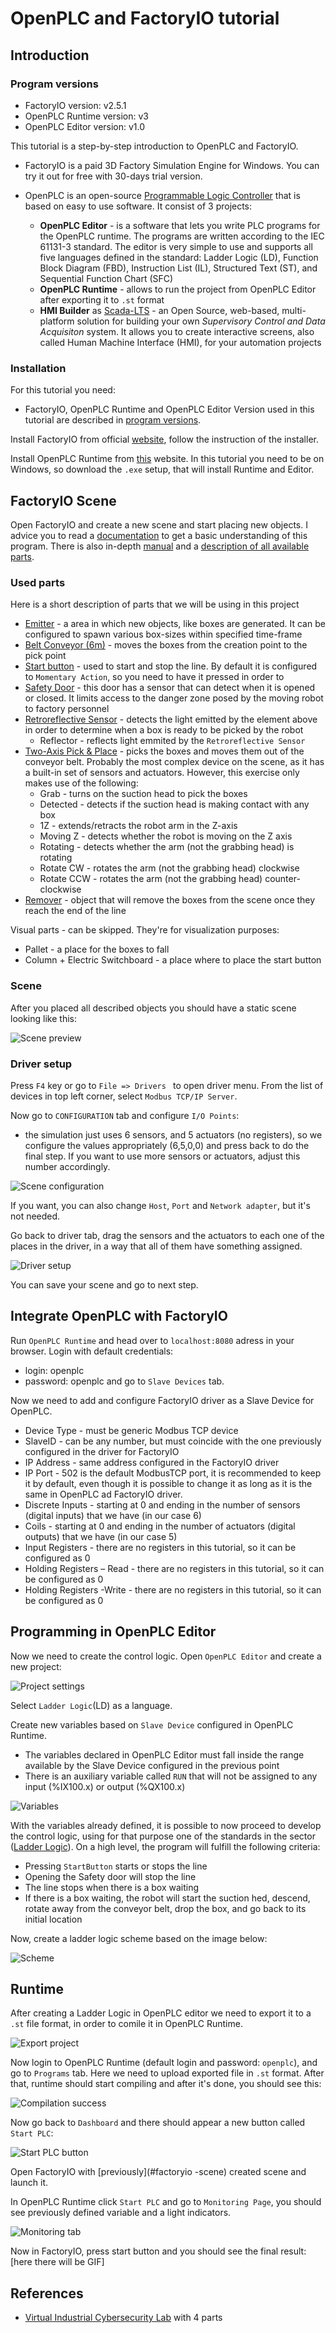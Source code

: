 # OpenPLC and  FactoryIO tutorial
## Introduction
### Program versions
- FactoryIO version: v2.5.1
- OpenPLC Runtime version: v3
- OpenPLC Editor version: v1.0

This tutorial is a step-by-step introduction to OpenPLC and FactoryIO. 

- FactoryIO is a paid 3D Factory Simulation Engine for Windows. You can try it out for free with 30-days trial version.

- OpenPLC is an open-source [Programmable Logic Controller](https://en.wikipedia.org/wiki/Programmable_logic_controller) that is based on easy to use software. It consist of 3 projects:
     * <b>OpenPLC Editor</b> - is a software that lets you write PLC programs for the OpenPLC runtime. The programs are written according to the IEC 61131-3 standard. The editor is very simple to use and supports all five languages defined in the standard: Ladder Logic (LD), Function Block Diagram (FBD), Instruction List (IL), Structured Text (ST), and Sequential Function Chart (SFC)
     * <b>OpenPLC Runtime</b> - allows to run the project from OpenPLC Editor after exporting it to ``.st`` format
     * <b>HMI Builder</b>  as [Scada-LTS](https://github.com/SCADA-LTS/Scada-LTS) - an Open Source, web-based, multi-platform solution for building your own <i>Supervisory Control and Data Acquisiton</i> system. It allows you to create interactive screens, also called Human Machine Interface (HMI), for your automation projects


### Installation
For this tutorial you need:
- FactoryIO, OpenPLC Runtime and OpenPLC Editor
Version used in this tutorial are described in [program versions](#program-versions). 

Install FactoryIO from official [website](https://factoryio.com/), follow the instruction of the installer. 

Install OpenPLC Runtime from [this](https://www.openplcproject.com/runtime/windows/) website.
In this tutorial you need to be on Windows, so download the ``.exe`` setup, that will install Runtime and Editor.

## FactoryIO Scene
Open FactoryIO and create a new scene and start placing new objects.
I advice you to read a [documentation](https://docs.factoryio.com/getting-started/) to get a basic understanding of this program. There is also in-depth [manual](https://docs.factoryio.com/manual/) and a [description of all available parts](https://docs.factoryio.com/manual/parts/).

### Used parts
Here is a short description of parts that we will be using in this project
- [Emitter](https://docs.factoryio.com/manual/parts/emitter/) - a area in which new objects, like boxes are generated. It can be configured to spawn various box-sizes within specified time-frame
- [Belt Conveyor (6m)](https://docs.factoryio.com/manual/parts/light-load/#belt-conveyors) - moves the boxes from the creation point to the pick point
- [Start button](https://docs.factoryio.com/manual/parts/operators/#push-buttons) - used to start and stop the line. By default it is configured to ``Momentary Action``, so you need to have it pressed in order to 
- [Safety Door](https://docs.factoryio.com/manual/parts/walkways/#safety-door) - this door has a sensor that can detect when it is opened or closed. It limits access to the danger zone posed by the moving robot to factory personnel
- [Retroreflective Sensor](https://docs.factoryio.com/manual/parts/sensors/#retroreflective-sensor-and-reflector) - detects the light emitted by the element above in order to determine when a box is ready to be picked by the robot
     * Reflector - reflects light emmited by the ``Retroreflective Sensor``
- [Two-Axis Pick & Place](https://docs.factoryio.com/manual/parts/stations/#two-axis-pick-place) - picks the boxes and moves them out of the conveyor belt. Probably the most complex device on the scene, as it has a built-in set of sensors and actuators. However, this exercise only makes use of the following:
	 * Grab -  turns on the suction head to pick the boxes
     * Detected - detects if the suction head is making contact with any box
     * 1Z - extends/retracts the robot arm in the Z-axis
     * Moving Z - detects whether the robot is moving on the Z axis
     * Rotating - detects whether the arm (not the grabbing head) is rotating
     * Rotate CW - rotates the arm (not the grabbing head) clockwise
     * Rotate CCW - rotates the arm (not the grabbing head) counter-clockwise
- [Remover](https://docs.factoryio.com/manual/parts/remover/) -  object that will remove the boxes from the scene once they reach the end of the line

Visual parts - can be skipped. They're for visualization purposes:
- Pallet - a place for the boxes to fall
- Column + Electric Switchboard - a place where to place the start button

### Scene
After you placed all described objects you should have a static scene looking like this:

![Scene preview](img/factoryio-scene-preview.jpg)

### Driver setup
Press ``F4`` key or go to ``File => Drivers `` to open driver menu. 
From the list of devices in top left corner, select ``Modbus TCP/IP Server``.

Now go to ``CONFIGURATION`` tab and configure ``I/O Points``:
- the simulation just uses 6 sensors, and 5 actuators (no registers), so we configure the values appropriately (6,5,0,0) and press back to do the final step. If you want to use more sensors or actuators, adjust this number accordingly.

![Scene configuration](img/factoryio-configuration.jpg)

If you want, you can also change ``Host``, ``Port`` and ``Network adapter``, but it's not needed.

Go back to driver tab, drag the sensors and the actuators to each one of the places in the driver, in a way that all of them have something assigned. 

![Driver setup](img/factoryio-driver.jpg)

You can save your scene and go to next step.

## Integrate OpenPLC with FactoryIO
Run ``OpenPLC Runtime`` and head over to ``localhost:8080`` adress in your browser.
Login with default credentials:
- login: openplc
- password: openplc
and go to ``Slave Devices`` tab.

Now we need to add and configure FactoryIO driver as a Slave Device for OpenPLC.
-   Device Type - must be generic Modbus TCP device
-   SlaveID - can be any number, but must coincide with the one previously configured in the driver for FactoryIO
-   IP Address - same address configured in the FactoryIO driver
-   IP Port - 502 is the default ModbusTCP port, it is recommended to keep it by default, even though it is possible to change it as long as it is the same in OpenPLC ad FactoryIO driver.
-   Discrete Inputs - starting at 0 and ending in the number of sensors (digital inputs) that we have (in our case 6)
-   Coils - starting at 0 and ending in the number of actuators (digital outputs) that we have (in our case 5)
-   Input Registers - there are no registers in this tutorial, so it can be configured as 0
-   Holding Registers – Read - there are no registers in this tutorial, so it can be configured as 0
-   Holding Registers -Write - there are no registers in this tutorial, so it can be configured as 0

## Programming in OpenPLC Editor
Now we need to create the control logic.
Open ``OpenPLC Editor`` and create a new project:

![Project settings](img/openplc-editor-settings.jpg)

Select ``Ladder Logic``(LD) as a language.

Create new variables based on ``Slave Device`` configured in OpenPLC Runtime.
-   The variables declared in OpenPLC Editor must fall inside the range available by the Slave Device configured in the previous point
-   There is an auxiliary variable called ``RUN`` that will not be assigned to any input (%IX100.x) or output (%QX100.x)

![Variables](img/openplc-editor-variables.jpg)

With the variables already defined, it is possible to now proceed to develop the control logic, using for that purpose one of the standards in the sector ([Ladder Logic](https://en.wikipedia.org/wiki/Ladder_logic)). On a high level, the program will fulfill the following criteria:
-   Pressing ``StartButton`` starts or stops the line
-   Opening the Safety door will stop the line
-   The line stops when there is a box waiting
-   If there is a box waiting, the robot will start the suction hed, descend, rotate away from the conveyor belt, drop the box, and go back to its initial location

Now, create a ladder logic scheme based on the image below:

![Scheme](img/openplc-editor-scheme.jpg)

## Runtime
After creating a Ladder Logic in OpenPLC editor we need to export it to a ``.st`` file format, in order to comile it in OpenPLC Runtime. 

![Export project](img/openplc-editor-export.jpg)

Now login to OpenPLC Runtime (default login and password: ``openplc``), and go to ``Programs`` tab. Here we need to upload exported file in ``.st`` format. After that, runtime should start compiling and after it's done, you should see this:

![Compilation success](img/openplc-runtime-compile.jpg)

Now go back to ``Dashboard`` and there should appear a new button called ``Start PLC``:

![Start PLC button](img/openplc-runtime-start.jpg)

Open FactoryIO with [previously](#factoryio -scene) created scene and launch it.

In OpenPLC Runtime click ``Start PLC`` and go to ``Monitoring Page``, you should see previously defined variable and a light indicators.

![Monitoring tab](img/openplc-runtime-monitoring.jpg)

Now in FactoryIO, press start button and you should see the final result:
[here there will be GIF]

## References
- [Virtual Industrial Cybersecurity Lab](https://rodrigocantera.com/en/virtual-industrial-cybersecurity-lab-part-1-installation-and-configuration-of-pfsense/) with 4 parts
